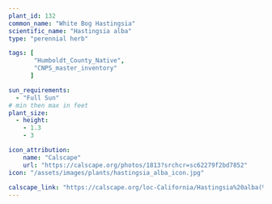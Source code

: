 ```yaml
---
plant_id: 132
common_name: "White Bog Hastingsia"
scientific_name: "Hastingsia alba"
type: "perennial herb"

tags: [
       "Humboldt_County_Native",
       "CNPS_master_inventory"
      ]

sun_requirements:
  - "Full Sun"
# min then max in feet
plant_size:
  - height: 
    - 1.3
    - 3

icon_attribution: 
    name: "Calscape"
    url: "https://calscape.org/photos/1813?srchcr=sc62279f2bd7852"
icon: "/assets/images/plants/hastingsia_alba_icon.jpg"
 
calscape_link: "https://calscape.org/loc-California/Hastingsia%20alba(%20)"
---
```


